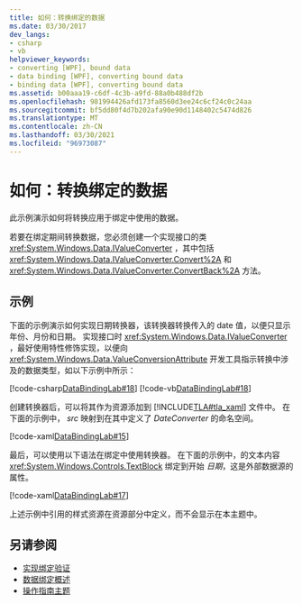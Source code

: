 ```yaml
---
title: 如何：转换绑定的数据
ms.date: 03/30/2017
dev_langs:
- csharp
- vb
helpviewer_keywords:
- converting [WPF], bound data
- data binding [WPF], converting bound data
- binding data [WPF], converting bound data
ms.assetid: b00aaa19-c6df-4c3b-a9fd-88a0b488df2b
ms.openlocfilehash: 981994426afd173fa8560d3ee24c6cf24c0c24aa
ms.sourcegitcommit: bf5dd80f4d7b202afa90e90d1148402c5474d826
ms.translationtype: MT
ms.contentlocale: zh-CN
ms.lasthandoff: 03/30/2021
ms.locfileid: "96973087"
---
```

# <a name="how-to-convert-bound-data"></a>如何：转换绑定的数据
此示例演示如何将转换应用于绑定中使用的数据。  
  
 若要在绑定期间转换数据，您必须创建一个实现接口的类 <xref:System.Windows.Data.IValueConverter> ，其中包括 <xref:System.Windows.Data.IValueConverter.Convert%2A> 和 <xref:System.Windows.Data.IValueConverter.ConvertBack%2A> 方法。  
  
## <a name="example"></a>示例  
 下面的示例演示如何实现日期转换器，该转换器转换传入的 date 值，以便只显示年份、月份和日期。 实现接口时 <xref:System.Windows.Data.IValueConverter> ，最好使用特性修饰实现，以便向 <xref:System.Windows.Data.ValueConversionAttribute> 开发工具指示转换中涉及的数据类型，如以下示例中所示：  
  
 [!code-csharp[DataBindingLab#18](~/samples/snippets/csharp/VS_Snippets_Wpf/DataBindingLab/CSharp/DateConverter.cs#18)]
 [!code-vb[DataBindingLab#18](~/samples/snippets/visualbasic/VS_Snippets_Wpf/DataBindingLab/VisualBasic/DateConverter.vb#18)]  
  
 创建转换器后，可以将其作为资源添加到 [!INCLUDE[TLA#tla_xaml](../../../includes/tlasharptla-xaml-md.md)] 文件中。 在下面的示例中， *src* 映射到在其中定义了 *DateConverter* 的命名空间。  
  
 [!code-xaml[DataBindingLab#15](~/samples/snippets/csharp/VS_Snippets_Wpf/DataBindingLab/CSharp/DataBindingLabApp.xaml#15)]  
  
 最后，可以使用以下语法在绑定中使用转换器。 在下面的示例中，的文本内容 <xref:System.Windows.Controls.TextBlock> 绑定到开始 *日期*，这是外部数据源的属性。  
  
 [!code-xaml[DataBindingLab#17](~/samples/snippets/csharp/VS_Snippets_Wpf/DataBindingLab/CSharp/DataBindingLabApp.xaml#17)]  
  
 上述示例中引用的样式资源在资源部分中定义，而不会显示在本主题中。  
  
## <a name="see-also"></a>另请参阅

- [实现绑定验证](how-to-implement-binding-validation.md)
- [数据绑定概述](/dotnet/desktop-wpf/data/data-binding-overview)
- [操作指南主题](data-binding-how-to-topics.md)
